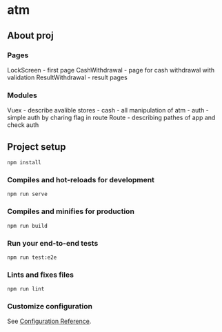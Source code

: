 # atm

## About proj

### Pages
LockScreen - first page
CashWithdrawal - page for cash withdrawal with validation
ResultWithdrawal - result pages

### Modules
Vuex - describe avalible stores
    - cash - all manipulation of atm
    - auth - simple auth by charing flag in route
Route - describing pathes of app and check auth

## Project setup
```
npm install
```

### Compiles and hot-reloads for development
```
npm run serve
```

### Compiles and minifies for production
```
npm run build
```

### Run your end-to-end tests
```
npm run test:e2e
```

### Lints and fixes files
```
npm run lint
```

### Customize configuration
See [Configuration Reference](https://cli.vuejs.org/config/).




